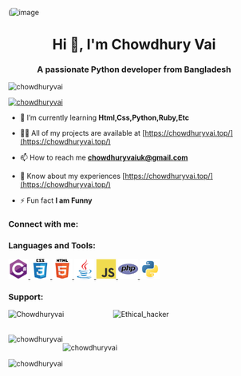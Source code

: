 (![image](https://i.postimg.cc/LskymW3k/Hk.jpg)
<h1 align="center">Hi 👋, I'm Chowdhury Vai</h1>
<h3 align="center">A passionate Python developer from Bangladesh</h3>

<p align="left"> <img src="https://komarev.com/ghpvc/?username=chowdhuryvai&label=Profile%20views&color=0e75b6&style=flat" alt="chowdhuryvai" /> </p>

<p align="left"> <a href="https://github.com/ryo-ma/github-profile-trophy"><img src="https://github-profile-trophy.vercel.app/?username=chowdhuryvai" alt="chowdhuryvai" /></a> </p>

- 🌱 I’m currently learning **Html,Css,Python,Ruby,Etc**

- 👨‍💻 All of my projects are available at [https://chowdhuryvai.top/](https://chowdhuryvai.top/)

- 📫 How to reach me **chowdhuryvaiuk@gmail.com**

- 📄 Know about my experiences [https://chowdhuryvai.top/](https://chowdhuryvai.top/)

- ⚡ Fun fact **I am Funny**

<h3 align="left">Connect with me:</h3>
<p align="left">
</p>

<h3 align="left">Languages and Tools:</h3>
<p align="left"> <a href="https://www.w3schools.com/cs/" target="_blank" rel="noreferrer"> <img src="https://raw.githubusercontent.com/devicons/devicon/master/icons/csharp/csharp-original.svg" alt="csharp" width="40" height="40"/> </a> <a href="https://www.w3schools.com/css/" target="_blank" rel="noreferrer"> <img src="https://raw.githubusercontent.com/devicons/devicon/master/icons/css3/css3-original-wordmark.svg" alt="css3" width="40" height="40"/> </a> <a href="https://www.w3.org/html/" target="_blank" rel="noreferrer"> <img src="https://raw.githubusercontent.com/devicons/devicon/master/icons/html5/html5-original-wordmark.svg" alt="html5" width="40" height="40"/> </a> <a href="https://www.java.com" target="_blank" rel="noreferrer"> <img src="https://raw.githubusercontent.com/devicons/devicon/master/icons/java/java-original.svg" alt="java" width="40" height="40"/> </a> <a href="https://developer.mozilla.org/en-US/docs/Web/JavaScript" target="_blank" rel="noreferrer"> <img src="https://raw.githubusercontent.com/devicons/devicon/master/icons/javascript/javascript-original.svg" alt="javascript" width="40" height="40"/> </a> <a href="https://www.php.net" target="_blank" rel="noreferrer"> <img src="https://raw.githubusercontent.com/devicons/devicon/master/icons/php/php-original.svg" alt="php" width="40" height="40"/> </a> <a href="https://www.python.org" target="_blank" rel="noreferrer"> <img src="https://raw.githubusercontent.com/devicons/devicon/master/icons/python/python-original.svg" alt="python" width="40" height="40"/> </a> </p>

<h3 align="left">Support:</h3>
<p><a href="https://www.buymeacoffee.com/Chowdhuryvai"> <img align="left" src="https://cdn.buymeacoffee.com/buttons/v2/default-yellow.png" height="50" width="210" alt="Chowdhuryvai" /></a><a href="https://ko-fi.com/Ethical_hacker"> <img align="left" src="https://cdn.ko-fi.com/cdn/kofi3.png?v=3" height="50" width="210" alt="Ethical_hacker" /></a></p><br><br>

<p><img align="left" src="https://github-readme-stats.vercel.app/api/top-langs?username=chowdhuryvai&show_icons=true&locale=en&layout=compact" alt="chowdhuryvai" /></p>

<p>&nbsp;<img align="center" src="https://github-readme-stats.vercel.app/api?username=chowdhuryvai&show_icons=true&locale=en" alt="chowdhuryvai" /></p>

<p><img align="center" src="https://github-readme-streak-stats.herokuapp.com/?user=chowdhuryvai&" alt="chowdhuryvai" /></p>
